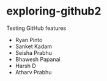 # exploring-github2
Testing GitHub features

* Ryan Pinto
* Sanket Kadam
* Seisha Prabhu
* Bhawesh Papanai
* Harsh D
* Atharv Prabhu
